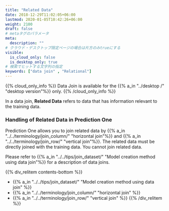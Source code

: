 ```yaml
---
title: "Related Data"
date: 2018-12-29T11:02:05+06:00
lastmod: 2020-01-05T10:42:26+06:00
weight: 2100
draft: false
# metaタグのパラメータ
meta:
  description: ""
# クラウド・デスクトップ限定ページの場合は片方のみtrueにする
visible:
  is_cloud_only: false
  is_desktop_only: true
# 検索でヒットする文字列の指定
keywords: ["data join" , "Relational"]
---
```


{{% cloud_only_info %}}
Data Join is available for the {{% a_in "../desktop /" "desktop version"%}} only.
{{% /cloud_only_info %}}

In a data join, **Related Data** refers to data that has information relevant to the training data.

### Handling of Related Data in Prediction One

Prediction One allows you to join related data by {{% a_in "../../terminology/join_column/" "horizontal join"%}} and {{% a_in "../../terminology/join_row/" "vertical join"%}}.
The related data must be directly joined with the training data.
You cannot join related data.

Please refer to {{% a_in "../../tips/join_dataset/" "Model creation method using data join"%}} for a description of data joins.

{{% div_relitem contents-bottom %}}

- {{% a_in "../../tips/join_dataset/" "Model creation method using data join" %}}
- {{% a_in "../../terminology/join_column/" "horizontal join" %}}
- {{% a_in "../../terminology/join_row/" "vertical join" %}}
  {{% /div_relitem %}}
